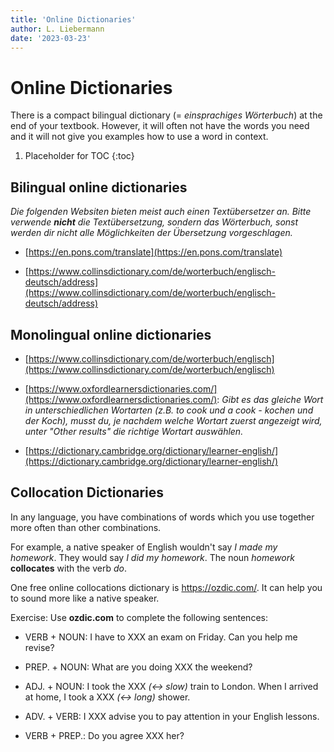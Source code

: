 ```yaml
---
title: 'Online Dictionaries'
author: L. Liebermann
date: '2023-03-23'
---
```


# Online Dictionaries

There is a compact bilingual dictionary (= *einsprachiges Wörterbuch*) at the
end of your textbook. However, it will often not have the words you need and it
will not give you examples how to use a word in context.

1. Placeholder for TOC
{:toc}

## Bilingual online dictionaries

*Die folgenden Websiten bieten meist auch einen Textübersetzer an. Bitte
verwende __nicht__ die Textübersetzung, sondern das Wörterbuch, sonst werden
dir nicht alle Möglichkeiten der Übersetzung vorgeschlagen.*

- [https://en.pons.com/translate](https://en.pons.com/translate)

- [https://www.collinsdictionary.com/de/worterbuch/englisch-deutsch/address](https://www.collinsdictionary.com/de/worterbuch/englisch-deutsch/address)

## Monolingual online dictionaries

- [https://www.collinsdictionary.com/de/worterbuch/englisch](https://www.collinsdictionary.com/de/worterbuch/englisch)

- [https://www.oxfordlearnersdictionaries.com/](https://www.oxfordlearnersdictionaries.com/):
*Gibt es das gleiche Wort in unterschiedlichen Wortarten (z.B. to cook und a
cook - kochen und der Koch), musst du, je nachdem welche Wortart zuerst
angezeigt wird, unter "Other results" die richtige Wortart auswählen.*

- [https://dictionary.cambridge.org/dictionary/learner-english/](https://dictionary.cambridge.org/dictionary/learner-english/)

## Collocation Dictionaries

In any language, you have combinations of words which you use together more
often than other combinations.

For example, a native speaker of English wouldn't say _I made my homework_.
They would say _I did my homework_. The noun _homework_ **collocates** with the
verb _do_.

One free online collocations dictionary is <https://ozdic.com/>. It can help
you to sound more like a native speaker.

Exercise: Use **ozdic.com** to complete the following sentences:

- VERB + NOUN: I have to XXX an exam on Friday. Can you help me revise?

- PREP. + NOUN: What are you doing XXX the weekend?

- ADJ. + NOUN: I took the XXX _(<-> slow)_ train to London. When I arrived at
home, I took a XXX _(<-> long)_ shower.

- ADV. + VERB: I XXX advise you to pay attention in your English lessons.

- VERB + PREP.: Do you agree XXX her?

